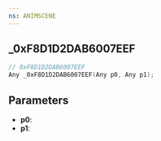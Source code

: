 ```yaml
---
ns: ANIMSCENE
---
```

## _0xF8D1D2DAB6007EEF

```c
// 0xF8D1D2DAB6007EEF
Any _0xF8D1D2DAB6007EEF(Any p0, Any p1);
```

## Parameters
* **p0**:
* **p1**:
